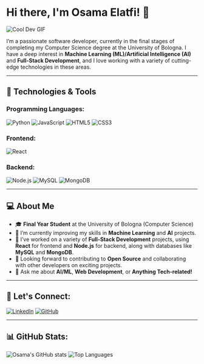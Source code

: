 # Hi there, I'm Osama Elatfi! 👋

![Cool Dev GIF](https://media.giphy.com/media/qgQUggAC3Pfv687qPC/giphy.gif)

I’m a passionate software developer, currently in the final stages of completing my Computer Science degree at the University of Bologna. I have a deep interest in **Machine Learning (ML)/Artificial Intelligence (AI)** and **Full-Stack Development**, and I love working with a variety of cutting-edge technologies in these areas.

---

## 🔧 Technologies & Tools

### Programming Languages:
![Python](https://img.shields.io/badge/-Python-3776AB?style=for-the-badge&logo=python&logoColor=white)
![JavaScript](https://img.shields.io/badge/-JavaScript-F7DF1E?style=for-the-badge&logo=javascript&logoColor=black)
![HTML5](https://img.shields.io/badge/-HTML5-E34F26?style=for-the-badge&logo=html5&logoColor=white)
![CSS3](https://img.shields.io/badge/-CSS3-1572B6?style=for-the-badge&logo=css3&logoColor=white)

### Frontend:
![React](https://img.shields.io/badge/-React-61DAFB?style=for-the-badge&logo=react&logoColor=black)

### Backend:
![Node.js](https://img.shields.io/badge/-Node.js-339933?style=for-the-badge&logo=node.js&logoColor=white)
![MySQL](https://img.shields.io/badge/-MySQL-4479A1?style=for-the-badge&logo=mysql&logoColor=white)
![MongoDB](https://img.shields.io/badge/-MongoDB-47A248?style=for-the-badge&logo=mongodb&logoColor=white)

---

## 💻 About Me
- 🎓 **Final Year Student** at the University of Bologna (Computer Science)
- 🌱 I’m currently improving my skills in **Machine Learning** and **AI** projects.
- 💼 I’ve worked on a variety of **Full-Stack Development** projects, using **React** for frontend and **Node.js** for backend, along with databases like **MySQL** and **MongoDB**.
- 🚀 Looking forward to contributing to **Open Source** and collaborating with other developers on exciting projects.
- 💬 Ask me about **AI/ML**, **Web Development**, or **Anything Tech-related!**

---

## 🔗 Let's Connect:
[![LinkedIn](https://img.shields.io/badge/LinkedIn-blue?style=for-the-badge&logo=linkedin&logoColor=white)](https://www.linkedin.com/in/osama-elatfi-b9866b26a/)
[![GitHub](https://img.shields.io/badge/GitHub-181717?style=for-the-badge&logo=github&logoColor=white)](https://github.com/Maphoz)

---

## 📊 GitHub Stats:
![Osama's GitHub stats](https://github-readme-stats.vercel.app/api?username=Maphoz&show_icons=true&theme=radical)
![Top Languages](https://github-readme-stats.vercel.app/api/top-langs/?username=Maphoz&layout=compact&theme=radical)
